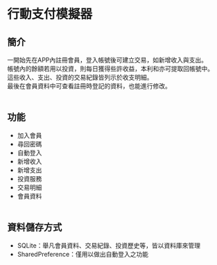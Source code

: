 # 行動支付模擬器
## 簡介
一開始先在APP內註冊會員，登入帳號後可建立交易，如新增收入與支出。<br>
帳號內的餘額若用以投資，則每日獲得些許收益，本利和亦可提取回帳號中。<br>
這些收入、支出、投資的交易紀錄皆列示於收支明細。<br>
最後在會員資料中可查看註冊時登記的資料，也能進行修改。<br><br>

## 功能
* 加入會員
* 尋回密碼
* 自動登入
* 新增收入
* 新增支出
* 投資服務
* 交易明細
* 會員資料<br><br>

## 資料儲存方式
* SQLite：舉凡會員資料、交易紀錄、投資歷史等，皆以資料庫來管理
* SharedPreference：僅用以做出自動登入之功能

